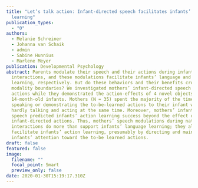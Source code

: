 ```yaml
---
title: "Let’s talk action: Infant-directed speech facilitates infants’ action
  learning"
publication_types:
  - "0"
authors:
  - Melanie Schreiner
  - Johanna van Schaik
  - admin
  - Sabine Hunnius
  - Marlene Meyer
publication: Developmental Psychology
abstract: Parents modulate their speech and their actions during infant-directed
  interactions, and these modulations facilitate infants’ language and action
  learning, respectively. But do these behaviors and their benefits cross these
  modality boundaries? We investigated mothers’ infant-directed speech and
  actions while they demonstrated the action-effects of 4 novel objects to their
  14-month-old infants. Mothers (N = 35) spent the majority of the time either
  speaking or demonstrating the to-be-learned actions to their infant while
  hardly talking and acting at the same time. Moreover, mothers’ infant-directed
  speech predicted infants’ action learning success beyond the effect of
  infant-directed actions. Thus, mothers’ speech modulations during naturalistic
  interactions do more than support infants’ language learning; they also
  facilitate infants’ action learning, presumably by directing and maintaining
  infants’ attention toward the to-be learned actions.
draft: false
featured: false
image:
  filename: ""
  focal_point: Smart
  preview_only: false
date: 2020-01-30T15:19:17.310Z
---
```

